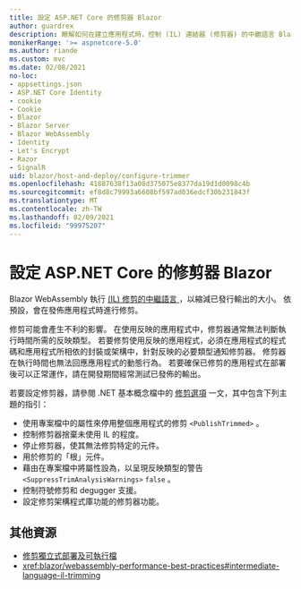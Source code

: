 ```yaml
---
title: 設定 ASP.NET Core 的修剪器 Blazor
author: guardrex
description: 瞭解如何在建立應用程式時，控制 (IL) 連結器 (修剪器) 的中繼語言 Blazor 。
monikerRange: '>= aspnetcore-5.0'
ms.author: riande
ms.custom: mvc
ms.date: 02/08/2021
no-loc:
- appsettings.json
- ASP.NET Core Identity
- cookie
- Cookie
- Blazor
- Blazor Server
- Blazor WebAssembly
- Identity
- Let's Encrypt
- Razor
- SignalR
uid: blazor/host-and-deploy/configure-trimmer
ms.openlocfilehash: 41887638f13a08d375075e8377da19d1d0098c4b
ms.sourcegitcommit: ef8d8c79993a6608bf597ad036edcf30b231843f
ms.translationtype: MT
ms.contentlocale: zh-TW
ms.lasthandoff: 02/09/2021
ms.locfileid: "99975207"
---
```

# <a name="configure-the-trimmer-for-aspnet-core-blazor"></a>設定 ASP.NET Core 的修剪器 Blazor

Blazor WebAssembly 執行 [ (IL) 修剪的中繼語言 ](/dotnet/standard/managed-code#intermediate-language--execution) ，以縮減已發行輸出的大小。 依預設，會在發佈應用程式時進行修剪。

修剪可能會產生不利的影響。 在使用反映的應用程式中，修剪器通常無法判斷執行時間所需的反映類型。 若要修剪使用反映的應用程式，必須在應用程式的程式碼和應用程式所相依的封裝或架構中，針對反映的必要類型通知修剪器。 修剪器在執行時間也無法回應應用程式的動態行為。 若要確保已修剪的應用程式在部署後可以正常運作，請在開發期間經常測試已發佈的輸出。

若要設定修剪器，請參閱 .NET 基本概念檔中的 [修剪選項](/dotnet/core/deploying/trimming-options) 一文，其中包含下列主題的指引：

* 使用專案檔中的屬性來停用整個應用程式的修剪 `<PublishTrimmed>` 。
* 控制修剪器捨棄未使用 IL 的程度。
* 停止修剪器，使其無法修剪特定的元件。
* 用於修剪的「根」元件。
* 藉由在專案檔中將屬性設為，以呈現反映類型的警告 `<SuppressTrimAnalysisWarnings>` `false` 。
* 控制符號修剪和 degugger 支援。
* 設定修剪架構程式庫功能的修剪器功能。

## <a name="additional-resources"></a>其他資源

* [修剪獨立式部署及可執行檔](/dotnet/core/deploying/trim-self-contained)
* <xref:blazor/webassembly-performance-best-practices#intermediate-language-il-trimming>
